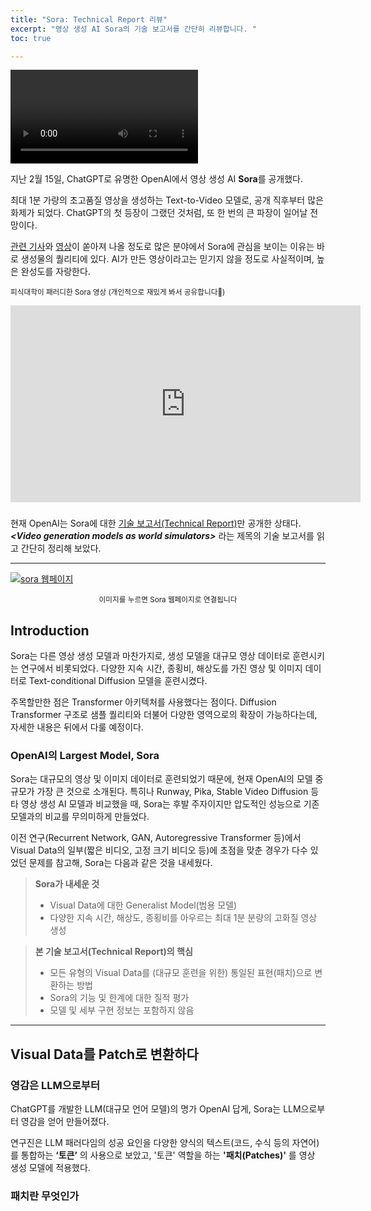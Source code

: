 ```yaml
---
title: "Sora: Technical Report 리뷰"
excerpt: "영상 생성 AI Sora의 기술 보고서를 간단히 리뷰합니다. "
toc: true

---
```


![](https://velog.velcdn.com/images/yuhyeon0809/post/2d9beb9a-b8c7-4098-86a3-79b1883b7002/image.mp4)

지난 2월 15일, ChatGPT로 유명한 OpenAI에서 영상 생성 AI **Sora**를 공개했다.  

최대 1분 가량의 초고품질 영상을 생성하는 Text-to-Video 모델로, 공개 직후부터 많은 화제가 되었다. ChatGPT의 첫 등장이 그랬던 것처럼, 또 한 번의 큰 파장이 일어날 전망이다. 

[관련 기사](https://www.aitimes.com/news/articleView.html?idxno=157296)와 [영상](https://www.youtube.com/watch?v=KEoE-XD_SiY&t=1s)이 쏟아져 나올 정도로 많은 분야에서 Sora에 관심을 보이는 이유는 바로 생성물의 퀄리티에 있다. AI가 만든 영상이라고는 믿기지 않을 정도로 사실적이며, 높은 완성도를 자랑한다.  

<sub> 피식대학이 패러디한 Sora 영상 (개인적으로 재밌게 봐서 공유합니다🤣)</sub>
<iframe width="560" height="315" src="https://www.youtube.com/embed/s9WiifS8p0g?si=gVi9FTrENLJI2r6J" title="YouTube video player" frameborder="0" allow="accelerometer; autoplay; clipboard-write; encrypted-media; gyroscope; picture-in-picture; web-share" allowfullscreen></iframe>  

###  

현재 OpenAI는 Sora에 대한 [기술 보고서(Technical Report)](https://openai.com/research/video-generation-models-as-world-simulators)만 공개한 상태다. ***<Video generation models as world simulators\>*** 라는 제목의 기술 보고서를 읽고 간단히 정리해 보았다.  

---  

[![sora 웹페이지](https://velog.velcdn.com/images/yuhyeon0809/post/83a479cd-88ad-4157-a342-6ec781bac517/image.png)](https://openai.com/sora)
<center><sub> 이미지를 누르면 Sora 웹페이지로 연결됩니다 </sub></center>

## Introduction

Sora는 다른 영상 생성 모델과 마찬가지로, 생성 모델을 대규모 영상 데이터로 훈련시키는 연구에서 비롯되었다. 다양한 지속 시간, 종횡비, 해상도를 가진 영상 및 이미지 데이터로 Text-conditional Diffusion 모델을 훈련시켰다.  

주목할만한 점은 Transformer 아키텍처를 사용했다는 점이다. Diffusion Transformer 구조로 샘플 퀄리티와 더불어 다양한 영역으로의 확장이 가능하다는데, 자세한 내용은 뒤에서 다룰 예정이다.  

### OpenAI의 Largest Model, Sora

Sora는 대규모의 영상 및 이미지 데이터로 훈련되었기 때문에, 현재 OpenAI의 모델 중 규모가 가장 큰 것으로 소개된다. 특히나 Runway, Pika, Stable Video Diffusion 등 타 영상 생성 AI 모델과 비교했을 때, Sora는 후발 주자이지만 압도적인 성능으로 기존 모델과의 비교를 무의미하게 만들었다.  

이전 연구(Recurrent Network, GAN, Autoregressive Transformer 등)에서 Visual Data의 일부(짧은 비디오, 고정 크기 비디오 등)에 초점을 맞춘 경우가 다수 있었던 문제를 참고해, Sora는 다음과 같은 것을 내세웠다. 

> **Sora가 내세운 것**
> - Visual Data에 대한 Generalist Model(범용 모델)
> - 다양한 지속 시간, 해상도, 종횡비를 아우르는 최대 1분 분량의 고화질 영상 생성  

> **본 기술 보고서(Technical Report)의 핵심**
> - 모든 유형의 Visual Data를 (대규모 훈련을 위한) 통일된 표현(패치)으로 변환하는 방법
> - Sora의 기능 및 한계에 대한 질적 평가
> - 모델 및 세부 구현 정보는 포함하지 않음  

---  

## Visual Data를 Patch로 변환하다

### 영감은 LLM으로부터  

ChatGPT를 개발한 LLM(대규모 언어 모델)의 명가 OpenAI 답게, Sora는 LLM으로부터 영감을 얻어 만들어졌다. 

연구진은 LLM 패러다임의 성공 요인을 다양한 양식의 텍스트(코드, 수식 등의 자연어)를 통합하는 **‘토큰’** 의 사용으로 보았고, '토큰' 역할을 하는 **'패치(Patches)'** 를 영상 생성 모델에 적용했다. 

### 패치란 무엇인가

















